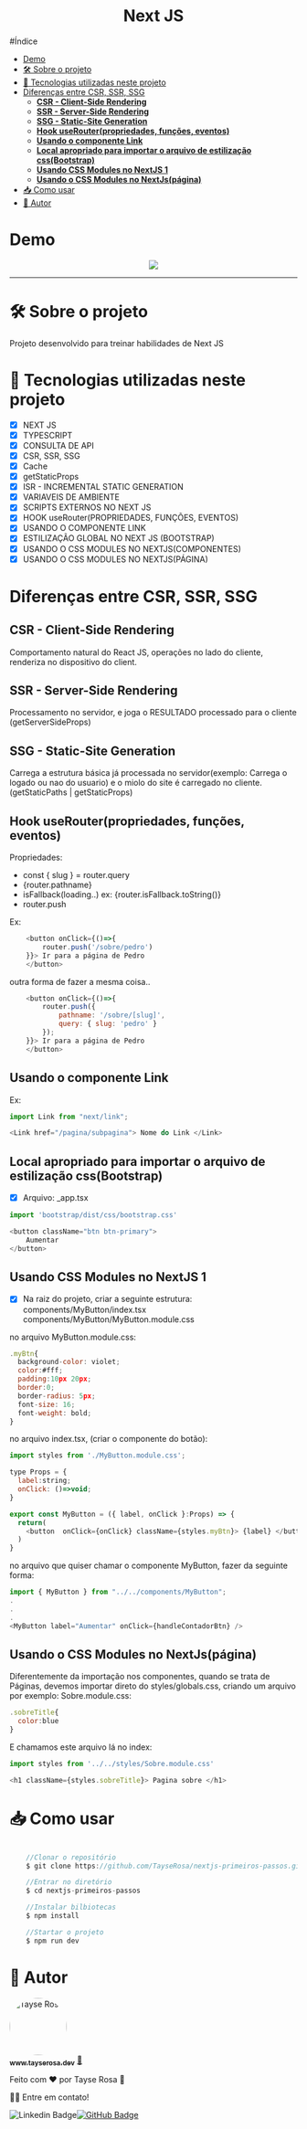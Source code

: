 <h1 align="center"> Next JS</h1>

#Índice
- [Demo](#demo)
- [🛠 Sobre o projeto](#-sobre-o-projeto)
- [🚀 Tecnologias utilizadas neste projeto](#-tecnologias-utilizadas-neste-projeto)
- [Diferenças entre CSR, SSR, SSG](#diferenças-entre-csr-ssr-ssg)
  - [**CSR - Client-Side Rendering**](#csr---client-side-rendering)
  - [**SSR - Server-Side Rendering**](#ssr---server-side-rendering)
  - [**SSG - Static-Site Generation**](#ssg---static-site-generation)
  - [**Hook useRouter(propriedades, funções, eventos)**](#hook-userouterpropriedades-funções-eventos)
  - [**Usando o componente Link**](#usando-o-componente-link)
  - [**Local apropriado para importar o arquivo de estilização css(Bootstrap)**](#local-apropriado-para-importar-o-arquivo-de-estilização-cssbootstrap)
  - [**Usando CSS Modules no NextJS 1**](#usando-css-modules-no-nextjs-1)
  - [**Usando o CSS Modules no NextJs(página)**](#usando-o-css-modules-no-nextjspágina)
- [📥 Como usar](#-como-usar)
- [🚀 Autor](#-autor)
  

# Demo
<p align="center">
<img src="./readme.gif" align="center" />
</p>

---
# 🛠 Sobre o projeto

<p>Projeto desenvolvido para treinar habilidades de Next JS</p>


# 🚀 Tecnologias utilizadas neste projeto

- [x] NEXT JS
- [x] TYPESCRIPT
- [x] CONSULTA DE API
- [x] CSR, SSR, SSG
- [x] Cache
- [x] getStaticProps
- [x] ISR - INCREMENTAL STATIC GENERATION
- [x] VARIAVEIS DE AMBIENTE
- [x] SCRIPTS EXTERNOS NO NEXT JS
- [x] HOOK useRouter(PROPRIEDADES, FUNÇÕES, EVENTOS)
- [x] USANDO O COMPONENTE LINK
- [x] ESTILIZAÇÃO GLOBAL NO NEXT JS (BOOTSTRAP)
- [x] USANDO O CSS MODULES NO NEXTJS(COMPONENTES)
- [x] USANDO O CSS MODULES NO NEXTJS(PÁGINA)

# Diferenças entre CSR, SSR, SSG
## **CSR - Client-Side Rendering**

Comportamento natural do React JS, operações no lado do cliente, renderiza no dispositivo do client.

## **SSR - Server-Side Rendering**

Processamento no servidor, e joga o RESULTADO processado para o cliente
(getServerSideProps)

## **SSG - Static-Site Generation**

Carrega a estrutura básica já processada no servidor(exemplo: Carrega o logado ou nao do usuario) e o miolo do site é carregado no cliente.
(getStaticPaths | getStaticProps)

## **Hook useRouter(propriedades, funções, eventos)**
Propriedades:
- const { slug } = router.query
- {router.pathname}
- isFallback(loading..) ex: {router.isFallback.toString()} 
- router.push 


Ex: 
```js
    <button onClick={()=>{
        router.push('/sobre/pedro')
    }}> Ir para a página de Pedro 
    </button>
```
outra forma de fazer a mesma coisa..
```js
    <button onClick={()=>{
        router.push({
            pathname: '/sobre/[slug]',
            query: { slug: 'pedro' }
        });
    }}> Ir para a página de Pedro 
    </button>

```

## **Usando o componente Link**
Ex: 
```js
import Link from "next/link";

<Link href="/pagina/subpagina"> Nome do Link </Link>
```

## **Local apropriado para importar o arquivo de estilização css(Bootstrap)**
- [x] Arquivo: _app.tsx
```js 
import 'bootstrap/dist/css/bootstrap.css'

<button className="btn btn-primary">
    Aumentar
</button>
```

## **Usando CSS Modules no NextJS 1**
- [x] Na raiz do projeto, criar a seguinte estrutura:
components/MyButton/index.tsx
components/MyButton/MyButton.module.css

no arquivo MyButton.module.css:
```js
.myBtn{
  background-color: violet;
  color:#fff;
  padding:10px 20px;
  border:0;
  border-radius: 5px;
  font-size: 16;
  font-weight: bold;
}
```

no arquivo index.tsx, (criar o componente do botão):
```js
import styles from './MyButton.module.css';

type Props = {
  label:string;
  onClick: ()=>void;
}

export const MyButton = ({ label, onClick }:Props) => {
  return(
    <button  onClick={onClick} className={styles.myBtn}> {label} </button>
  )
}
```
no arquivo que quiser chamar o componente MyButton, fazer da seguinte forma:
```js
import { MyButton } from "../../components/MyButton";
.
.
.
<MyButton label="Aumentar" onClick={handleContadorBtn} />
```
## **Usando o CSS Modules no NextJs(página)**
Diferentemente da importação nos componentes, quando se trata de Páginas, devemos importar direto do styles/globals.css, criando um arquivo por exemplo:
Sobre.module.css:
```js
.sobreTitle{
  color:blue
}
```
E chamamos este arquivo lá no index:
```js
import styles from '../../styles/Sobre.module.css'

<h1 className={styles.sobreTitle}> Pagina sobre </h1>
```



# 📥 Como usar
```js

    //Clonar o repositório
    $ git clone https://github.com/TayseRosa/nextjs-primeiros-passos.git

    //Entrar no diretório
    $ cd nextjs-primeiros-passos

    //Instalar bilbiotecas
    $ npm install

    //Startar o projeto
    $ npm run dev

``` 

# 🚀 Autor

<a href="https://www.tayserosa.dev">
 <img style="border-radius: 50%;" src="https://avatars.githubusercontent.com/u/31596454?v=4" width="100px;" alt="Tayse Rosa" style="border-radius:50%"/>
 <br />
 <sub><b>www.tayserosa.dev</b></sub></a> <a href="https://www.tayserosa.dev" title="Tayse Rosa" target="_blank">🚀</a>


Feito com ❤️ por Tayse Rosa 🚀

👋🏽 Entre em contato!

![Linkedin Badge](https://img.shields.io/badge/-TayseRosa-blue?style=flat-square&logo=Linkedin&logoColor=white&link=https://www.linkedin.com/in/tayse-rosa-3b683151/)[![GitHub Badge](https://img.shields.io/badge/GitHub-100000?style=for-the-badge&logo=github&logoColor=white)](https://github.com/TayseRosa/)
